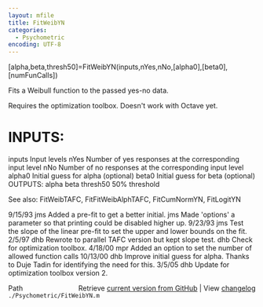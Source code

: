 ```yaml
---
layout: mfile
title: FitWeibYN
categories:
  - Psychometric
encoding: UTF-8
---
```


[alpha,beta,thresh50]=FitWeibYN(inputs,nYes,nNo,[alpha0],[beta0],[numFunCalls])

Fits a Weibull function to the passed yes-no data.

Requires the optimization toolbox. Doesn't work with Octave yet.

# INPUTS:
  inputs    Input levels
  nYes      Number of yes responses at
            the corresponding input level
  nNo       Number of no responses at
            the corresponding input level
  alpha0    Initial guess for alpha (optional)
  beta0     Initial guess for beta (optional)
OUTPUTS:
  alpha
  beta
  thresh50  50% threshold

See also: FitWeibTAFC, FitFitWeibAlphTAFC, FitCumNormYN, FitLogitYN

9/15/93   jms  Added a pre-fit to get a better initial.
          jms  Made 'options' a parameter so that printing could
               be disabled higher up.
9/23/93   jms  Test the slope of the linear pre-fit to set the upper
               and lower bounds on the fit.
2/5/97    dhb  Rewrote to parallel TAFC version but kept slope test.
          dhb  Check for optimization toolbox.
4/18/00   mpr    Added an option to set the number of allowed function calls
10/13/00  dhb  Improve initial guess for alpha.  Thanks to Duje Tadin
                             for identifying the need for this.
3/5/05      dhb  Update for optimization toolbox version 2.


<div class="code_header" style="text-align:right;">
  <span style="float:left;">Path&nbsp;&nbsp;</span> <span class="counter">Retrieve <a href=
  "https://raw.github.com/Psychtoolbox-3/Psychtoolbox-3/beta/./Psychometric/FitWeibYN.m">current version from GitHub</a> | View <a href=
  "https://github.com/Psychtoolbox-3/Psychtoolbox-3/commits/beta/./Psychometric/FitWeibYN.m">changelog</a></span>
</div>
<div class="code">
  <code>./Psychometric/FitWeibYN.m</code>
</div>

